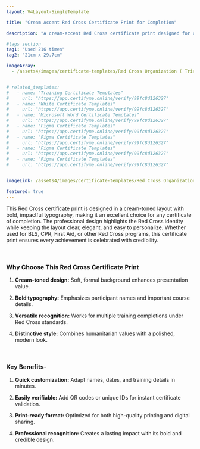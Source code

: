 ```yaml
---
layout: V4Layout-SingleTemplate

title: "Cream Accent Red Cross Certificate Print for Completion"

description: "A cream-accent Red Cross certificate print designed for completion ceremonies, featuring bold typography and professional styling. Perfect for recognizing training achievements with credibility and distinction."

#tags section
tag1: "Used 216 times"
tag2: "21cm x 29.7cm"

imageArray:
  - /assets4/images/certificate-templates/Red Cross Organization ( Trial ) (8).png


# related_templates:
#   - name: "Training Certificate Templates"
#     url: "https://app.certifyme.online/verify/99fc8d126327"
#   - name: "White Certificate Templates"
#     url: "https://app.certifyme.online/verify/99fc8d126327"
#   - name: "Microsoft Word Certificate Templates"
#     url: "https://app.certifyme.online/verify/99fc8d126327"
#   - name: "Figma Certificate Templates"
#     url: "https://app.certifyme.online/verify/99fc8d126327"  
#   - name: "Figma Certificate Templates"
#     url: "https://app.certifyme.online/verify/99fc8d126327"  
#   - name: "Figma Certificate Templates"
#     url: "https://app.certifyme.online/verify/99fc8d126327"  
#   - name: "Figma Certificate Templates"
#     url: "https://app.certifyme.online/verify/99fc8d126327"        


imageLink: /assets4/images/certificate-templates/Red Cross Organization ( Trial ) (8).png

featured: true
---
```


This Red Cross certificate print is designed in a cream-toned layout with bold, impactful typography, making it an excellent choice for any certificate of completion. The professional design highlights the Red Cross identity while keeping the layout clear, elegant, and easy to personalize. Whether used for BLS, CPR, First Aid, or other Red Cross programs, this certificate print ensures every achievement is celebrated with credibility.

<br>

### Why Choose This Red Cross Certificate Print

1. **Cream-toned design:** Soft, formal background enhances presentation value.

1. **Bold typography:** Emphasizes participant names and important course details.

1. **Versatile recognition:** Works for multiple training completions under Red Cross standards.

1. **Distinctive style:** Combines humanitarian values with a polished, modern look.

<br>

### Key Benefits-

1. **Quick customization:** Adapt names, dates, and training details in minutes.

1. **Easily verifiable:** Add QR codes or unique IDs for instant certificate validation.

1. **Print-ready format:** Optimized for both high-quality printing and digital sharing.

1. **Professional recognition:** Creates a lasting impact with its bold and credible design.
